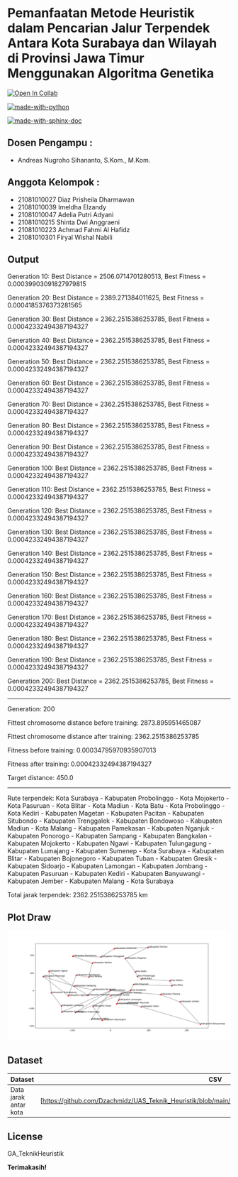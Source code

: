 # Pemanfaatan Metode Heuristik dalam Pencarian Jalur Terpendek Antara Kota Surabaya dan Wilayah di Provinsi Jawa Timur Menggunakan Algoritma Genetika

[![Open In Collab](https://colab.research.google.com/assets/colab-badge.svg)](https://colab.research.google.com/drive/1ciL3bN6Vnx-7Z_4jJgeBRLjIsc1o8Kj-?usp=sharing)

[![made-with-python](https://img.shields.io/badge/Made%20with-Python-1f425f.svg)](https://github.com/Dzachmidz/UAS_Teknik_Heuristik.git)

[![made-with-sphinx-doc](https://img.shields.io/badge/Dataset-CSV-1f425f.svg)]([https://www.sphinx-doc.org/](https://github.com/Dzachmidz/UAS_Teknik_Heuristik/blob/main/Dataset/data_jarak_antar%20kota_jawa%20timur.csv))

## Dosen Pengampu :
- Andreas Nugroho Sihananto, S.Kom., M.Kom.


## Anggota Kelompok :

- 21081010027 Diaz Prisheila Dharmawan
- 21081010039 Imeldha Elzandy
- 21081010047 Adelia Putri Adyani
- 21081010215 Shinta Dwi Anggraeni
- 21081010223 Achmad Fahmi Al Hafidz
- 21081010301 Firyal Wishal Nabili

## Output
Generation 10: Best Distance = 2506.0714701280513, Best Fitness = 0.00039903091827979815

Generation 20: Best Distance = 2389.271384011625, Best Fitness = 0.0004185376373281565

Generation 30: Best Distance = 2362.2515386253785, Best Fitness = 0.00042332494387194327

Generation 40: Best Distance = 2362.2515386253785, Best Fitness = 0.00042332494387194327

Generation 50: Best Distance = 2362.2515386253785, Best Fitness = 0.00042332494387194327

Generation 60: Best Distance = 2362.2515386253785, Best Fitness = 0.00042332494387194327

Generation 70: Best Distance = 2362.2515386253785, Best Fitness = 0.00042332494387194327

Generation 80: Best Distance = 2362.2515386253785, Best Fitness = 0.00042332494387194327

Generation 90: Best Distance = 2362.2515386253785, Best Fitness = 0.00042332494387194327

Generation 100: Best Distance = 2362.2515386253785, Best Fitness = 0.00042332494387194327

Generation 110: Best Distance = 2362.2515386253785, Best Fitness = 0.00042332494387194327

Generation 120: Best Distance = 2362.2515386253785, Best Fitness = 0.00042332494387194327

Generation 130: Best Distance = 2362.2515386253785, Best Fitness = 0.00042332494387194327

Generation 140: Best Distance = 2362.2515386253785, Best Fitness = 0.00042332494387194327

Generation 150: Best Distance = 2362.2515386253785, Best Fitness = 0.00042332494387194327

Generation 160: Best Distance = 2362.2515386253785, Best Fitness = 0.00042332494387194327

Generation 170: Best Distance = 2362.2515386253785, Best Fitness = 0.00042332494387194327

Generation 180: Best Distance = 2362.2515386253785, Best Fitness = 0.00042332494387194327

Generation 190: Best Distance = 2362.2515386253785, Best Fitness = 0.00042332494387194327

Generation 200: Best Distance = 2362.2515386253785, Best Fitness = 0.00042332494387194327

----------------------------------------------------------------
Generation: 200

Fittest chromosome distance before training: 2873.895951465087

Fittest chromosome distance after training: 2362.2515386253785

Fitness before training: 0.00034795970935907013

Fitness after training: 0.00042332494387194327

Target distance: 450.0

----------------------------------------------------------------

Rute terpendek: Kota Surabaya -  Kabupaten Probolinggo -  Kota Mojokerto -  Kota Pasuruan -  Kota Blitar -  Kota Madiun -  Kota Batu -  Kota Probolinggo -  Kota Kediri -  Kabupaten Magetan -  Kabupaten Pacitan -  Kabupaten Situbondo -  Kabupaten Trenggalek -  Kabupaten Bondowoso -  Kabupaten Madiun -  Kota Malang -  Kabupaten Pamekasan -  Kabupaten Nganjuk -  Kabupaten Ponorogo -  Kabupaten Sampang -  Kabupaten Bangkalan -  Kabupaten Mojokerto -  Kabupaten Ngawi -  Kabupaten Tulungagung -  Kabupaten Lumajang -  Kabupaten Sumenep - Kota Surabaya -  Kabupaten Blitar -  Kabupaten Bojonegoro -  Kabupaten Tuban -  Kabupaten Gresik -  Kabupaten Sidoarjo -  Kabupaten Lamongan -  Kabupaten Jombang -  Kabupaten Pasuruan -  Kabupaten Kediri -  Kabupaten Banyuwangi -  Kabupaten Jember -  Kabupaten Malang - Kota Surabaya

Total jarak terpendek: 2362.2515386253785 km


## Plot Draw
![alt text](https://github.com/Dzachmidz/UAS_Teknik_Heuristik/blob/main/DrawPlot/DRAW.png?raw=true)

## Dataset

| Dataset | CSV |
| ------ | ------ |
| Data jarak antar kota | [https://github.com/Dzachmidz/UAS_Teknik_Heuristik/blob/main/Dataset/data_jarak_antar%20kota_jawa%20timur.csv] |




## License

GA_TeknikHeuristik

**Terimakasih!**

